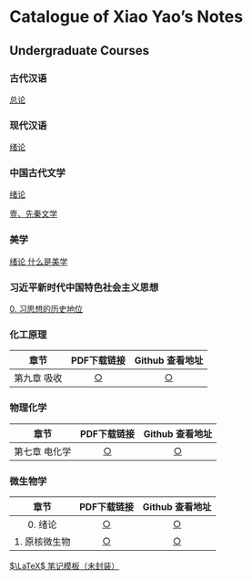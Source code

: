 # Catalogue of Xiao Yao’s Notes

## Undergraduate Courses

### 古代汉语

[总论](.\UndergraduateCourses\中国古代文学\0.总论.html)



### 现代汉语

[绪论](.\UndergraduateCourses\现代汉语\0.绪论.html)



### 中国古代文学

[绪论](.\UndergraduateCourses\中国古代文学\0.总论.html)

[壹、先秦文学](.\UndergraduateCourses\中国古代文学\壹、先秦文学.html)



### 美学

[绪论  什么是美学](.\UndergraduateCourses\美学\0.什么是美学.html)



### 习近平新时代中国特色社会主义思想

[0. 习思想的历史地位](.\UndergraduateCourses\习近平新时代中国特色社会主义思想概论\0.习近平新时代中国特色社会主义思想及其历史地位.html)



### 化工原理

|     章节     |                   PDF下载链接                   |                       Github 查看地址                        |
| :----------: | :---------------------------------------------: | :----------------------------------------------------------: |
| 第九章  吸收 | [○](.\UndergraduateCourses\化工原理\9.吸收.pdf) | [○](https://github.com/YaoMooni/MyNote/blob/main/UndergraduateCourses/%E5%8C%96%E5%B7%A5%E5%8E%9F%E7%90%86/9.%E5%90%B8%E6%94%B6.pdf) |



### 物理化学

|     章节      |                         PDF下载链接                          |                       Github 查看地址                        |
| :-----------: | :----------------------------------------------------------: | :----------------------------------------------------------: |
| 第七章 电化学 | [○](https://raw.githubusercontent.com/YaoMooni/MyNote/main/UndergraduateCourses/%E7%89%A9%E7%90%86%E5%8C%96%E5%AD%A6/7.%E7%94%B5%E5%8C%96%E5%AD%A6.pdf) | [○](https://github.com/YaoMooni/MyNote/blob/main/UndergraduateCourses/%E7%89%A9%E7%90%86%E5%8C%96%E5%AD%A6/7.%E7%94%B5%E5%8C%96%E5%AD%A6.pdf) |



### 微生物学

|     章节      |                      PDF下载链接                      |                       Github 查看地址                        |
| :-----------: | :---------------------------------------------------: | :----------------------------------------------------------: |
|    0. 绪论    |    [○](.\UndergraduateCourses\微生物学\0.绪论.pdf)    | [○](https://github.com/YaoMooni/MyNote/blob/main/UndergraduateCourses/%E5%BE%AE%E7%94%9F%E7%89%A9%E5%AD%A6/0.%E7%BB%AA%E8%AE%BA.pdf) |
| 1. 原核微生物 | [○](.\UndergraduateCourses\微生物学\1.原核微生物.pdf) | [○](https://github.com/YaoMooni/MyNote/blob/main/UndergraduateCourses/%E5%BE%AE%E7%94%9F%E7%89%A9%E5%AD%A6/1.%E5%8E%9F%E6%A0%B8%E5%BE%AE%E7%94%9F%E7%89%A9.pdf) |





[$\LaTeX$ 笔记模板（未封装）](https://github.com/YaoMooni/MyNote/blob/main/UndergraduateCourses/LaTeX%E7%AC%94%E8%AE%B0%E6%A8%A1%E6%9D%BF%EF%BC%88%E6%9C%AA%E5%B0%81%E8%A3%85%EF%BC%89/xynote.tex)